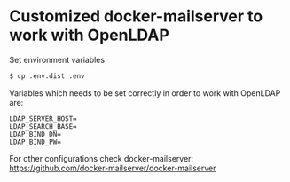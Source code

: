 # Customized docker-mailserver to work with OpenLDAP

Set environment variables
```bash
$ cp .env.dist .env
```

Variables which needs to be set correctly in order to work with OpenLDAP are:
```env
LDAP_SERVER_HOST=
LDAP_SEARCH_BASE=
LDAP_BIND_DN=
LDAP_BIND_PW=
```

For other configurations check docker-mailserver:
https://github.com/docker-mailserver/docker-mailserver